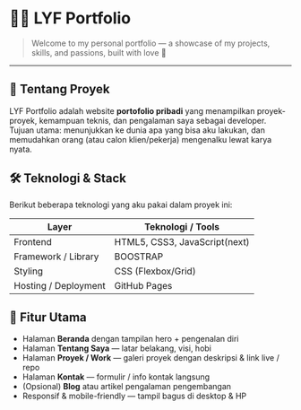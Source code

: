 # 🤵🏻 LYF Portfolio

> Welcome to my personal portfolio — a showcase of my projects, skills, and passions, built with love 💙
---

## 🧾 Tentang Proyek

LYF Portfolio adalah website **portofolio pribadi** yang menampilkan proyek-proyek, kemampuan teknis, dan pengalaman saya sebagai developer.  
Tujuan utama: menunjukkan ke dunia apa yang bisa aku lakukan, dan memudahkan orang (atau calon klien/pekerja) mengenalku lewat karya nyata.

## 🛠️ Teknologi & Stack

Berikut beberapa teknologi yang aku pakai dalam proyek ini:

| Layer | Teknologi / Tools |
|-------|-------------------|
| Frontend | HTML5, CSS3, JavaScript(next) |
| Framework / Library | BOOSTRAP |
| Styling | CSS (Flexbox/Grid) |
| Hosting / Deployment | GitHub Pages |

## 🎯 Fitur Utama

- Halaman **Beranda** dengan tampilan hero + pengenalan diri  
- Halaman **Tentang Saya** — latar belakang, visi, hobi  
- Halaman **Proyek / Work** — galeri proyek dengan deskripsi & link live / repo  
- Halaman **Kontak** — formulir / info kontak langsung  
- (Opsional) **Blog** atau artikel pengalaman pengembangan  
- Responsif & mobile-friendly — tampil bagus di desktop & HP  

